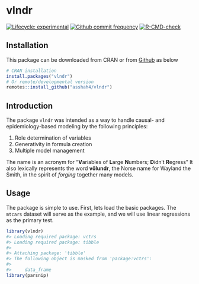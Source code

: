 
<!-- README.md is generated from README.Rmd. Please edit that file -->

# vlndr

<!-- badges: start -->

[![Lifecycle:
experimental](https://img.shields.io/badge/lifecycle-experimental-orange.svg)](https://www.tidyverse.org/lifecycle/#experimental)
[![Github commit
frequency](https://img.shields.io/github/commit-activity/w/asshah4/vlndr)](https://github.com/asshah4/vlndr/graphs/commit-activity)
[![R-CMD-check](https://github.com/asshah4/vlndr/workflows/R-CMD-check/badge.svg)](https://github.com/asshah4/vlndr/actions)

<!-- badges: end -->

## Installation

This package can be downloaded from CRAN or from
[Github](https://github.com/asshah4/vlndr) as below

``` r
# CRAN installation
install.packages("vlndr")
# Or remote/developmental version
remotes::install_github("asshah4/vlndr")
```

## Introduction

The package `vlndr` was intended as a way to handle causal- and
epidemiology-based modeling by the following principles:

1.  Role determination of variables
2.  Generativity in formula creation
3.  Multiple model management

The name is an acronym for “**V**ariables of **L**arge **N**umbers;
**D**idn’t **R**egress” It also lexically represents the word
**völundr**, the Norse name for Wayland the Smith, in the spirit of
*forging* together many models.

## Usage

The package is simple to use. First, lets load the basic packages. The
`mtcars` dataset will serve as the example, and we will use linear
regressions as the primary test.

``` r
library(vlndr)
#> Loading required package: vctrs
#> Loading required package: tibble
#> 
#> Attaching package: 'tibble'
#> The following object is masked from 'package:vctrs':
#> 
#>     data_frame
library(parsnip)
```
